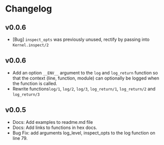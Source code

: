 # Changelog 


## v0.0.6

- [Bug] `inspect_opts` was previously unused, rectify by passing into `Kernel.inspect/2`

## v0.0.6

- Add an option `__ENV__` argument to the `log` and `log_return` function so that 
  the context (line, function, module) can optionally be logged when the function is called.
- Rewrite functions`log/1`, `log/2`, `log/3`, `log_return/1`, `log_return/2` and `log_return/3` 


## v0.0.5

- Docs: Add examples to readme.md file
- Docs: Add links to functions in hex docs.
- Bug Fix: add arguments log_level, inspect_opts to the log function on line 79.

